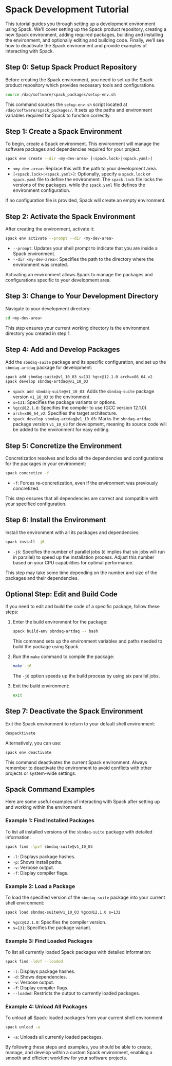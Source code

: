 # Spack Development Tutorial

This tutorial guides you through setting up a development environment using Spack. We'll cover setting up the Spack product repository, creating a new Spack environment, adding required packages, building and installing the environment, and optionally editing and building code. Finally, we’ll see how to deactivate the Spack environment and provide examples of interacting with Spack.

## Step 0: Setup Spack Product Repository

Before creating the Spack environment, you need to set up the Spack product repository which provides necessary tools and configurations.

```sh
source /daq/software/spack_packages/setup-env.sh
```

This command sources the `setup-env.sh` script located at `/daq/software/spack_packages/`. It sets up the paths and environment variables required for Spack to function correctly.

## Step 1: Create a Spack Environment

To begin, create a Spack environment. This environment will manage the software packages and dependencies required for your project.

```sh
spack env create --dir <my-dev-area> [<spack.lock>|<spack.yaml>]
```

- `<my-dev-area>`: Replace this with the path to your development area.
- `[<spack.lock>|<spack.yaml>]`: Optionally, specify a `spack.lock` or `spack.yaml` file to define the environment. The `spack.lock` file locks the versions of the packages, while the `spack.yaml` file defines the environment configuration.

If no configuration file is provided, Spack will create an empty environment.

## Step 2: Activate the Spack Environment

After creating the environment, activate it:

```sh
spack env activate --prompt --dir <my-dev-area>
```

- `--prompt`: Updates your shell prompt to indicate that you are inside a Spack environment.
- `--dir <my-dev-area>`: Specifies the path to the directory where the environment was created.

Activating an environment allows Spack to manage the packages and configurations specific to your development area.

## Step 3: Change to Your Development Directory

Navigate to your development directory:

```sh
cd <my-dev-area>
```

This step ensures your current working directory is the environment directory you created in step 1.

## Step 4: Add and Develop Packages

Add the `sbndaq-suite` package and its specific configuration, and set up the `sbndaq-artdaq` package for development:

```sh
spack add sbndaq-suite@v1_10_03 s=131 %gcc@12.1.0 arch=x86_64_v2
spack develop sbndaq-artdaq@v1_10_03
```

- `spack add sbndaq-suite@v1_10_03`: Adds the `sbndaq-suite` package version `v1_10_03` to the environment.
- `s=131`: Specifies the package variants or options.
- `%gcc@12.1.0`: Specifies the compiler to use (GCC version 12.1.0).
- `arch=x86_64_v2`: Specifies the target architecture.
- `spack develop sbndaq-artdaq@v1_10_03`: Marks the `sbndaq-artdaq` package version `v1_10_03` for development, meaning its source code will be added to the environment for easy editing.

## Step 5: Concretize the Environment

Concretization resolves and locks all the dependencies and configurations for the packages in your environment:

```sh
spack concretize -f
```

- `-f`: Forces re-concretization, even if the environment was previously concretized.

This step ensures that all dependencies are correct and compatible with your specified configuration.

## Step 6: Install the Environment

Install the environment with all its packages and dependencies:

```sh
spack install -j6
```

- `-j6`: Specifies the number of parallel jobs (`6` implies that six jobs will run in parallel) to speed up the installation process. Adjust this number based on your CPU capabilities for optimal performance.

This step may take some time depending on the number and size of the packages and their dependencies.

## Optional Step: Edit and Build Code

If you need to edit and build the code of a specific package, follow these steps:

1. Enter the build environment for the package:

    ```sh
    spack build-env sbndaq-artdaq -- bash
    ```

    This command sets up the environment variables and paths needed to build the package using Spack.

2. Run the `make` command to compile the package:

    ```sh
    make -j6
    ```

    The `-j6` option speeds up the build process by using six parallel jobs.

3. Exit the build environment:

    ```sh
    exit
    ```

## Step 7: Deactivate the Spack Environment

Exit the Spack environment to return to your default shell environment:

```sh
despacktivate
```

Alternatively, you can use:

```sh
spack env deactivate
```

This command deactivates the current Spack environment. Always remember to deactivate the environment to avoid conflicts with other projects or system-wide settings.

## Spack Command Examples

Here are some useful examples of interacting with Spack after setting up and working within the environment.

### Example 1: Find Installed Packages

To list all installed versions of the `sbndaq-suite` package with detailed information:

```sh
spack find -lpvf sbndaq-suite@v1_10_03
```

- `-l`: Displays package hashes.
- `-p`: Shows install paths.
- `-v`: Verbose output.
- `-f`: Display compiler flags.

### Example 2: Load a Package

To load the specified version of the `sbndaq-suite` package into your current shell environment:

```sh
spack load sbndaq-suite@v1_10_03 %gcc@12.1.0 s=131
```

- `%gcc@12.1.0`: Specifies the compiler version.
- `s=131`: Specifies the package variant.

### Example 3: Find Loaded Packages

To list all currently loaded Spack packages with detailed information:

```sh
spack find -ldvf --loaded
```

- `-l`: Displays package hashes.
- `-d`: Shows dependencies.
- `-v`: Verbose output.
- `-f`: Display compiler flags.
- `--loaded`: Restricts the output to currently loaded packages.

### Example 4: Unload All Packages

To unload all Spack-loaded packages from your current shell environment:

```sh
spack unload -a
```

- `-a`: Unloads all currently loaded packages.

By following these steps and examples, you should be able to create, manage, and develop within a custom Spack environment, enabling a smooth and efficient workflow for your software projects.
